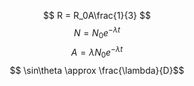 $$ R = R_0A\frac{1}{3} $$
$$ N=N_0e^{-\lambda t} $$
$$ A=\lambda N_0e^{-\lambda t} $$
$$ \sin\theta \approx \frac{\lambda}{D}$$